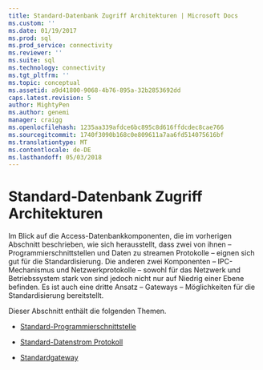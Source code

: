 ```yaml
---
title: Standard-Datenbank Zugriff Architekturen | Microsoft Docs
ms.custom: ''
ms.date: 01/19/2017
ms.prod: sql
ms.prod_service: connectivity
ms.reviewer: ''
ms.suite: sql
ms.technology: connectivity
ms.tgt_pltfrm: ''
ms.topic: conceptual
ms.assetid: a9d41800-9068-4b76-895a-32b2853692dd
caps.latest.revision: 5
author: MightyPen
ms.author: genemi
manager: craigg
ms.openlocfilehash: 1235aa339afdce6bc895c8d616ffdcdec8cae766
ms.sourcegitcommit: 1740f3090b168c0e809611a7aa6fd514075616bf
ms.translationtype: MT
ms.contentlocale: de-DE
ms.lasthandoff: 05/03/2018
---
```

# <a name="standard-database-access-architectures"></a>Standard-Datenbank Zugriff Architekturen
Im Blick auf die Access-Datenbankkomponenten, die im vorherigen Abschnitt beschrieben, wie sich herausstellt, dass zwei von ihnen – Programmierschnittstellen und Daten zu streamen Protokolle – eignen sich gut für die Standardisierung. Die anderen zwei Komponenten – IPC-Mechanismus und Netzwerkprotokolle – sowohl für das Netzwerk und Betriebssystem stark von sind jedoch nicht nur auf Niedrig einer Ebene befinden. Es ist auch eine dritte Ansatz – Gateways – Möglichkeiten für die Standardisierung bereitstellt.  
  
 Dieser Abschnitt enthält die folgenden Themen.  
  
-   [Standard-Programmierschnittstelle](../../odbc/reference/standard-programming-interface.md)  
  
-   [Standard-Datenstrom Protokoll](../../odbc/reference/standard-data-stream-protocol.md)  
  
-   [Standardgateway](../../odbc/reference/standard-gateway.md)
